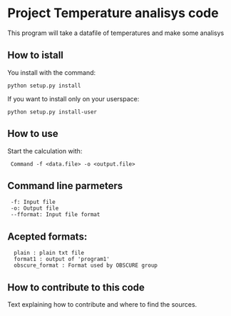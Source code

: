 # Project Temperature analisys code
This program will take a datafile of temperatures and make some analisys
## How to istall
You install with the command:
    
    python setup.py install
    
If you want to install only on your userspace:
 
    python setup.py install-user
    
## How to use
 
Start the calculation with:
 
     Command -f <data.file> -o <output.file>
 
## Command line parmeters
 
     -f: Input file
     -o: Output file
     --fformat: Input file format
         
## Acepted formats:
      plain : plain txt file
      format1 : output of 'program1'
      obscure_format : Format used by OBSCURE group

## How to contribute to this code
Text explaining how to contribute and where to find the sources.


